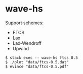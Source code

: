 # wave-hs
Support schemes:

- FTCS
- Lax
- Lax-Wendroff
- Upwind

```
$ stack exec -- wave-hs ftcs 0.5
$ ./plot "data/ftcs-0.5.dat"
$ evince "data/ftcs-0.5.pdf"
```
